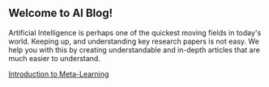 <title>AI Blog</title>

## Welcome to AI Blog!

Artificial Intelligence is perhaps one of the quickest moving fields in today's world. Keeping up, and understanding key research papers is not easy. We help you with this by creating understandable and in-depth articles that are much easier to understand.     


[Introduction to Meta-Learning](intro-metalearning.md)
